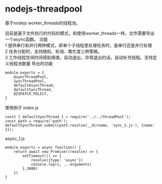# nodejs-threadpool
基于nodejs worker_threads的线程池。

目前是基于文件执行的代码的模式，和使用worker_threads一样。文件需要导出一个async函数。
功能
    <br/> 1 提供串行和并行两种模式，即单个子线程里处理任务时，是串行还是并行处理
    <br/> 2 任务分配时，支持随机、轮询、繁忙度三种策略。
    <br/> 3 工作线程空闲时间得到阈值，自动退出，异常退出的话，自动补充线程。支持定义线程池数量
导出的功能
```
module.exports = {
    AsyncThreadPool,
    SyncThreadPool,
    defaultAsyncThread,
    defaultSyncThread, 
    DISPATCH_POLICY,
}
```
使用例子
index.js
```
const { defaultSyncThread } = require('../../threadPool');
const path = require('path');
defaultSyncThread.submit(path.resolve(__dirname, 'sync_1.js'), {name: 1});
```
async_1.js
```
module.exports = async function() {
    return await new Promise((resolve) => {
        setTimeout(() => {
            resolve({type: 'async'})
            console.log(1, ...arguments)
        },3000)
    })
}
```
